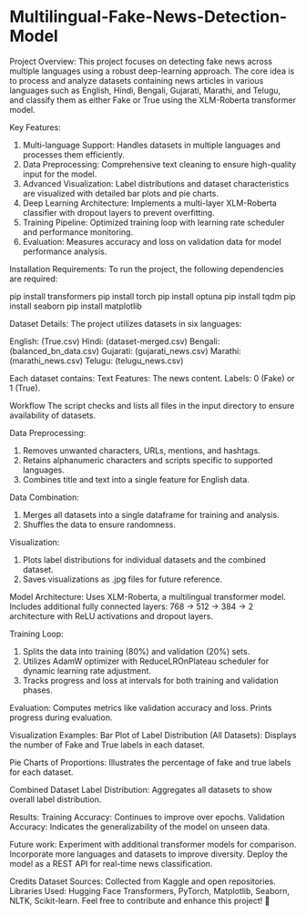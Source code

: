 # Multilingual-Fake-News-Detection-Model

Project Overview:
This project focuses on detecting fake news across multiple languages using a robust deep-learning approach. The core idea is to process and analyze datasets containing news articles in various languages such as English, Hindi, Bengali, Gujarati, Marathi, and Telugu, and classify them as either Fake or True using the XLM-Roberta transformer model.

Key Features:
1. Multi-language Support: Handles datasets in multiple languages and processes them efficiently.
2. Data Preprocessing: Comprehensive text cleaning to ensure high-quality input for the model.
3. Advanced Visualization: Label distributions and dataset characteristics are visualized with detailed bar plots and pie charts.
4. Deep Learning Architecture: Implements a multi-layer XLM-Roberta classifier with dropout layers to prevent overfitting.
5. Training Pipeline: Optimized training loop with learning rate scheduler and performance monitoring.
6. Evaluation: Measures accuracy and loss on validation data for model performance analysis.

Installation Requirements:
To run the project, the following dependencies are required:

pip install transformers
pip install torch
pip install optuna
pip install tqdm
pip install seaborn
pip install matplotlib

Dataset Details:
The project utilizes datasets in six languages:

English: (True.csv)
Hindi: (dataset-merged.csv)
Bengali: (balanced_bn_data.csv)
Gujarati: (gujarati_news.csv)
Marathi: (marathi_news.csv)
Telugu: (telugu_news.csv)

Each dataset contains:
Text Features: The news content.
Labels: 0 (Fake) or 1 (True).

Workflow
The script checks and lists all files in the input directory to ensure availability of datasets.

Data Preprocessing:
1. Removes unwanted characters, URLs, mentions, and hashtags.
2. Retains alphanumeric characters and scripts specific to supported languages.
3. Combines title and text into a single feature for English data.

Data Combination:
1. Merges all datasets into a single dataframe for training and analysis.
2. Shuffles the data to ensure randomness.

Visualization:
1. Plots label distributions for individual datasets and the combined dataset.
2. Saves visualizations as .jpg files for future reference.

Model Architecture:
Uses XLM-Roberta, a multilingual transformer model.
Includes additional fully connected layers:
768 → 512 → 384 → 2 architecture with ReLU activations and dropout layers.

Training Loop:
1. Splits the data into training (80%) and validation (20%) sets.
2. Utilizes AdamW optimizer with ReduceLROnPlateau scheduler for dynamic learning rate adjustment.
3. Tracks progress and loss at intervals for both training and validation phases.

Evaluation:
Computes metrics like validation accuracy and loss.
Prints progress during evaluation.

Visualization Examples:
Bar Plot of Label Distribution (All Datasets):
Displays the number of Fake and True labels in each dataset.

Pie Charts of Proportions:
Illustrates the percentage of fake and true labels for each dataset.

Combined Dataset Label Distribution:
Aggregates all datasets to show overall label distribution.


Results:
Training Accuracy: Continues to improve over epochs.
Validation Accuracy: Indicates the generalizability of the model on unseen data.

Future work:
Experiment with additional transformer models for comparison.
Incorporate more languages and datasets to improve diversity.
Deploy the model as a REST API for real-time news classification.

Credits
Dataset Sources: Collected from Kaggle and open repositories.
Libraries Used: Hugging Face Transformers, PyTorch, Matplotlib, Seaborn, NLTK, Scikit-learn.
Feel free to contribute and enhance this project! 🎉
